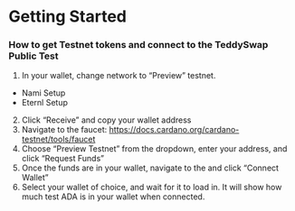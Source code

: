 # Getting Started

### How to get Testnet tokens and connect to the TeddySwap Public Test

1. In your wallet, change network to “Preview” testnet. 
- Nami Setup
- Eternl Setup
2. Click “Receive” and copy your wallet address
3. Navigate to the faucet: https://docs.cardano.org/cardano-testnet/tools/faucet
4. Choose “Preview Testnet” from the dropdown, enter your address, and click “Request Funds”
5. Once the funds are in your wallet, navigate to the  and click “Connect Wallet”
6. Select your wallet of choice, and wait for it to load in. It will show how much test ADA is in your wallet when connected.
